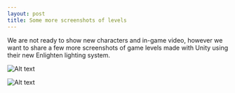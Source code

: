 ```yaml
---
layout: post
title: Some more screenshots of levels
---
```


We are not ready to show new characters and in-game video, however we want to share a few more screenshots of game levels made with Unity using their new Enlighten lighting system.

![Alt text](http://i.imgur.com/gIv6K0c.jpg)

![Alt text](http://i.imgur.com/rjE1fMi.jpg)